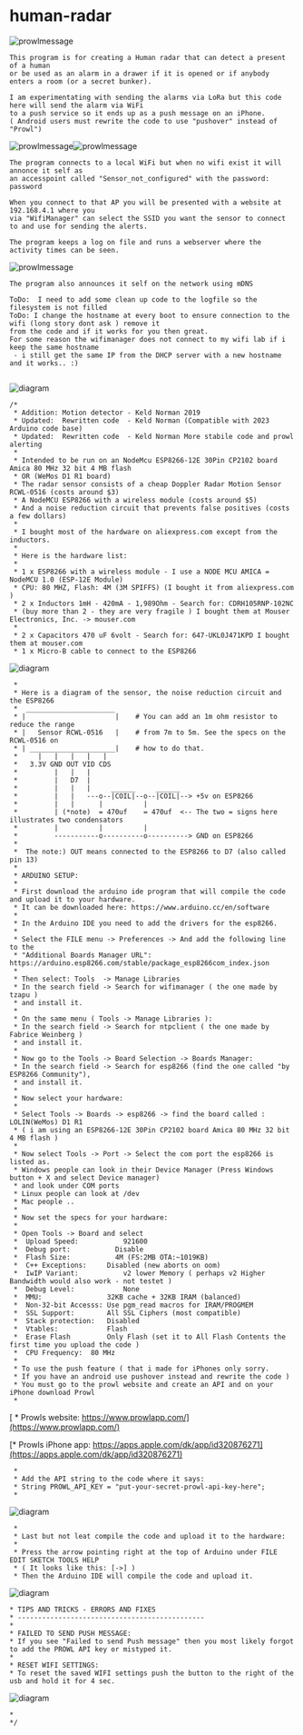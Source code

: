 # human-radar

![prowlmessage](https://github.com/keldnorman/human-radar/blob/main/images/my_first_prototype.jpg?raw=true)

```
This program is for creating a Human radar that can detect a present of a human
or be used as an alarm in a drawer if it is opened or if anybody enters a room (or a secret bunker).

I am experimentating with sending the alarms via LoRa but this code here will send the alarm via WiFi
to a push service so it ends up as a push message on an iPhone.
( Android users must rewrite the code to use "pushover" instead of "Prowl")
```
![prowlmessage](https://github.com/keldnorman/human-radar/blob/main/images/prowl-on-ophone.jpg?raw=true)![prowlmessage](https://github.com/keldnorman/human-radar/blob/main/images/prowl-iphone-2.jpg?raw=true)

```
The program connects to a local WiFi but when no wifi exist it will annonce it self as
an accesspoint called "Sensor_not_configured" with the password: password

When you connect to that AP you will be presented with a website at 192.168.4.1 where you
via "WifiManager" can select the SSID you want the sensor to connect to and use for sending the alerts.

The program keeps a log on file and runs a webserver where the activity times can be seen.
```
![prowlmessage](https://github.com/keldnorman/human-radar/blob/main/images/website.png?raw=true)

```
The program also announces it self on the network using mDNS

ToDo:  I need to add some clean up code to the logfile so the filesystem is not filled
ToDo: I change the hostname at every boot to ensure connection to the wifi (long story dont ask ) remove it
from the code and if it works for you then great.
For some reason the wifimanager does not connect to my wifi lab if i keep the same hostname
 - i still get the same IP from the DHCP server with a new hostname and it works.. :) 
      
```
![diagram](https://github.com/keldnorman/human-radar/blob/main/images/diagram.png?raw=true)

```
/*
 * Addition: Motion detector - Keld Norman 2019 
 * Updated:  Rewritten code  - Keld Norman (Compatible with 2023 Arduino code base)
 * Updated:  Rewritten code  - Keld Norman More stabile code and prowl alerting
 * 
 * Intended to be run on an NodeMcu ESP8266-12E 30Pin CP2102 board Amica 80 MHz 32 bit 4 MB flash 
 * OR (WeMos D1 R1 board) 
 * The radar sensor consists of a cheap Doppler Radar Motion Sensor RCWL-0516 (costs around $3)
 * A NodeMCU ESP8266 with a wireless module (costs around $5)
 * And a noise reduction circuit that prevents false positives (costs a few dollars)
 * 
 * I bought most of the hardware on aliexpress.com except from the inductors.
 *
 * Here is the hardware list: 
 *
 * 1 x ESP8266 with a wireless module - I use a NODE MCU AMICA = NodeMCU 1.0 (ESP-12E Module)
 * CPU: 80 MHZ, Flash: 4M (3M SPIFFS) (I bought it from aliexpress.com )
 * 2 x Inductors 1mH - 420mA - 1,989Ohm - Search for: CDRH105RNP-102NC
 * (buy more than 2 - they are very fragile ) I bought them at Mouser Electronics, Inc. -> mouser.com
 * 
 * 2 x Capacitors 470 uF 6volt - Search for: 647-UKL0J471KPD I bought them at mouser.com
 * 1 x Micro-B cable to connect to the ESP8266
```
![diagram](https://github.com/keldnorman/human-radar/blob/main/images/mouser-order.png?raw=true)

```
 *
 * Here is a diagram of the sensor, the noise reduction circuit and the ESP8266
 *  ______________________ 
 * |                      |    # You can add an 1m ohm resistor to reduce the range
 * |   Sensor RCWL-0516   |    # from 7m to 5m. See the specs on the RCWL-0516 on 
 * | _____________________|    # how to do that.
 *     |   |   |   |   |  
 *   3.3V GND OUT VID CDS 
 *         |   |   |
 *         |   D7  |
 *         |   |   |     ______     ______
 *         |   |   ---o--|COIL|--o--|COIL|--> +5v on ESP8266
 *         |   |      |          |
 *         | (*note)  = 470uf    = 470uf  <-- The two = signs here illustrates two condensators
 *         |          |          |
 *         -----------o----------o----------> GND on ESP8266
 *         
 *  The note:) OUT means connected to the ESP8266 to D7 (also called pin 13)
 *  
 * ARDUINO SETUP: 
 *
 * First download the arduino ide program that will compile the code and upload it to your hardware.
 * It can be downloaded here: https://www.arduino.cc/en/software
 *
 * In the Arduino IDE you need to add the drivers for the esp8266.
 * 
 * Select the FILE menu -> Preferences -> And add the following line to the
 * "Additional Boards Manager URL": https://arduino.esp8266.com/stable/package_esp8266com_index.json
 * 
 * Then select: Tools  -> Manage Libraries
 * In the search field -> Search for wifimanager ( the one made by tzapu )
 * and install it.
 * 
 * On the same menu ( Tools -> Manage Libraries ): 
 * In the search field -> Search for ntpclient ( the one made by Fabrice Weinberg )
 * and install it.
 * 
 * Now go to the Tools -> Board Selection -> Boards Manager: 
 * In the search field -> Search for esp8266 (find the one called "by ESP8266 Community"),
 * and install it.
 *
 * Now select your hardware:
 *
 * Select Tools -> Boards -> esp8266 -> find the board called : LOLIN(WeMos) D1 R1
 * ( i am using an ESP8266-12E 30Pin CP2102 board Amica 80 MHz 32 bit 4 MB flash )
 *
 * Now select Tools -> Port -> Select the com port the esp8266 is listed as.
 * Windows people can look in their Device Manager (Press Windows button + X and select Device manager)
 * and look under COM ports
 * Linux people can look at /dev
 * Mac people .. 
 *
 * Now set the specs for your hardware:
 * 
 * Open Tools -> Board and select 
 *  Upload Speed:		    921600
 *  Debug port:		      Disable
 *  Flash Size:		      4M (FS:2MB OTA:~1019KB)
 *  C++ Exceptions:     Disabled (new aborts on oom)
 *  IwIP Variant:		    v2 lower Memory ( perhaps v2 Higher Bandwidth would also work - not testet )
 *  Debug Level:		    None
 *  MMU:                32KB cache + 32KB IRAM (balanced)
 *  Non-32-bit Accesss: Use pgm_read macros for IRAM/PROGMEM
 *  SSL Support:        All SSL Ciphers (most compatible)
 *  Stack protection:   Disabled
 *  Vtables:            Flash
 *  Erase Flash         Only Flash (set it to All Flash Contents the first time you upload the code )
 *  CPU Frequency: 	80 MHz
 *
 * To use the push feature ( that i made for iPhones only sorry.
 * If you have an android use pushover instead and rewrite the code )
 * You must go to the prowl website and create an API and on your iPhone download Prowl
 *
```
 [ * Prowls website: https://www.prowlapp.com/](https://www.prowlapp.com/) 

 [* Prowls iPhone app: https://apps.apple.com/dk/app/id320876271](https://apps.apple.com/dk/app/id320876271) 
```
 *
 * Add the API string to the code where it says:
 * String PROWL_API_KEY = "put-your-secret-prowl-api-key-here";
 *
```
![diagram](https://github.com/keldnorman/human-radar/blob/main/images/prowl.png?raw=true)

```
 * 
 * Last but not leat compile the code and upload it to the hardware:
 * 
 * Press the arrow pointing right at the top of Arduino under FILE EDIT SKETCH TOOLS HELP 
 * ( It looks like this: [->] ) 
 * Then the Arduino IDE will compile the code and upload it.
```
![diagram](https://github.com/keldnorman/human-radar/blob/main/images/arduino.png?raw=true)

```
* TIPS AND TRICKS - ERRORS AND FIXES
* ----------------------------------------------
* 
* FAILED TO SEND PUSH MESSAGE:
* If you see "Failed to send Push message" then you most likely forgot to add the PROWL API key or mistyped it.
* 
* RESET WIFI SETTINGS:
* To reset the saved WIFI settings push the button to the right of the usb and hold it for 4 sec.
```
![diagram](https://github.com/keldnorman/human-radar/blob/main/images/help.png?raw=true)

```
* 
*/

```

